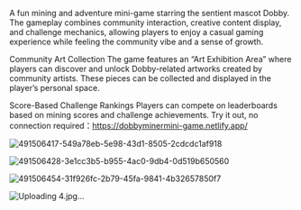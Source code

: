A fun mining and adventure mini-game starring the sentient mascot Dobby. The gameplay combines community interaction, creative content display, and challenge mechanics, allowing players to enjoy a casual gaming experience while feeling the community vibe and a sense of growth.

Community Art Collection The game features an “Art Exhibition Area” where players can discover and unlock Dobby-related artworks created by community artists. These pieces can be collected and displayed in the player’s personal space.

Score-Based Challenge Rankings Players can compete on leaderboards based on mining scores and challenge achievements. Try it out, no connection required：https://dobbyminermini-game.netlify.app/

![491506417-549a78eb-5e98-43d1-8505-2cdcdc1af918](https://github.com/user-attachments/assets/62808be9-36db-42fd-bd96-9c3658a36c85)

![491506428-3e1cc3b5-b955-4ac0-9db4-0d519b650560](https://github.com/user-attachments/assets/0875e98c-1fdd-44be-a117-0754d7e8133a)

![491506454-31f926fc-2b79-45fa-9841-4b32657850f7](https://github.com/user-attachments/assets/c5fad593-f076-4cf4-b456-c6691d845c8e)

![Uploading 4.jpg…]()
